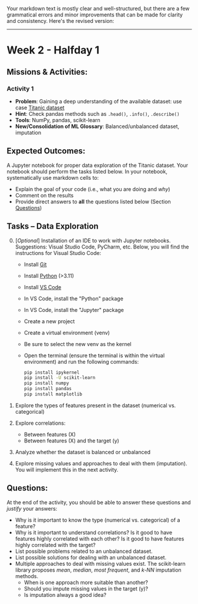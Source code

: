 Your markdown text is mostly clear and well-structured, but there are a few grammatical errors and minor improvements that can be made for clarity and consistency. Here's the revised version:

---

# Week 2 - Halfday 1

## Missions & Activities:

### Activity 1
- **Problem**: Gaining a deep understanding of the available dataset: use case [Titanic dataset](https://www.kaggle.com/c/titanic/data)
- **Hint**: Check pandas methods such as `.head()`, `.info()`, `.describe()`
- **Tools**: NumPy, pandas, scikit-learn
- **New/Consolidation of ML Glossary**: Balanced/unbalanced dataset, imputation

## Expected Outcomes:
A Jupyter notebook for proper data exploration of the Titanic dataset. Your notebook should perform the tasks listed below. In your notebook, systematically use markdown cells to:
- Explain the goal of your code (i.e., what you are doing and *why*)
- Comment on the results
- Provide direct answers to **all** the questions listed below (Section [Questions](#questions))

## Tasks – Data Exploration
0. [*Optional*] Installation of an IDE to work with Jupyter notebooks. Suggestions: Visual Studio Code, PyCharm, etc. Below, you will find the instructions for Visual Studio Code:
    - Install [Git](https://git-scm.com/downloads)
    - Install [Python](https://www.python.org/downloads/) (>3.11)
    - Install [VS Code](https://code.visualstudio.com/download)
    - In VS Code, install the "Python" package
    - In VS Code, install the "Jupyter" package 
    - Create a new project
    - Create a virtual environment (venv)
    - Be sure to select the new venv as the kernel 
    - Open the terminal (ensure the terminal is within the virtual environment) and run the following commands:

        ```bash
        pip install ipykernel
        pip install -U scikit-learn
        pip install numpy
        pip install pandas
        pip install matplotlib
        ```

1. Explore the types of features present in the dataset (numerical vs. categorical)
2. Explore correlations:
    - Between features (X)
    - Between features (X) and the target (y)
3. Analyze whether the dataset is balanced or unbalanced
4. Explore missing values and approaches to deal with them (imputation). You will implement this in the next activity.

## Questions:
At the end of the activity, you should be able to answer these questions and *justify* your answers:
- Why is it important to know the type (numerical vs. categorical) of a feature?
- Why is it important to understand correlations? Is it good to have features highly correlated with each other? Is it good to have features highly correlated with the target?
- List possible problems related to an unbalanced dataset.
- List possible solutions for dealing with an unbalanced dataset.
- Multiple approaches to deal with missing values exist. The scikit-learn library proposes *mean*, *median*, *most frequent*, and *k-NN* imputation methods.
  - When is one approach more suitable than another?
  - Should you impute missing values in the target (y)?
  - Is imputation always a good idea?